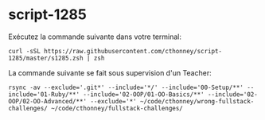 # script-1285

Exécutez la commande suivante dans votre terminal:

`curl -sSL https://raw.githubusercontent.com/cthonney/script-1285/master/s1285.zsh | zsh`

La commande suivante se fait sous supervision d'un Teacher:

`rsync -av --exclude='.git*' --include='*/' --include='00-Setup/**' --include='01-Ruby/**' --include='02-OOP/01-OO-Basics/**' --include='02-OOP/02-OO-Advanced/**' --exclude='*' ~/code/cthonney/wrong-fullstack-challenges/ ~/code/cthonney/fullstack-challenges/`

